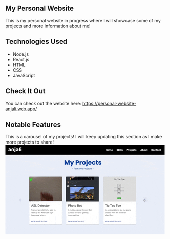 ## My Personal Website
This is my personal website in progress where I will showcase some of my projects and more information about me!

## Technologies Used
- Node.js
- React.js 
- HTML
- CSS
- JavaScript

## Check It Out
You can check out the website here: https://personal-website-anjali.web.app/

## Notable Features
This is a carousel of my projects! I will keep updating this section as I make more projects to share!
![](src/images/projects.gif)

